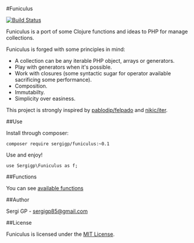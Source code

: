 #Funiculus

[![Build Status](https://travis-ci.org/sergigp/funiculus.svg?branch=master)](https://travis-ci.org/sergigp/funiculus)

Funiculus is a port of some Clojure functions and ideas to PHP for manage collections.

Funiculus is forged with some principles in mind:

* A collection can be any iterable PHP object, arrays or generators.
* Play with generators when it's possible.
* Work with closures (some syntactic sugar for operator available sacrificing some performance).
* Composition.
* Immutabilty.
* Simplicity over easiness.

This project is strongly inspired by [pablodip/felpado](https://github.com/pablodip/felpado) and [nikic/iter](https://github.com/nikic/iter]).

##Use

Install through composer:

```
composer require sergigp/funiculus:~0.1
```

Use and enjoy!

```
use Sergigp\Funiculus as f;
```

##Functions

You can see [available functions](https://github.com/sergigp/funiculus/blob/master/functions.md)

##Author

Sergi GP - <sergigp85@gmail.com>

##License

Funiculus is licensed under the [MIT License](https://github.com/sergigp/funiculus/blob/master/LICENSE).
